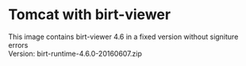 # Tomcat with birt-viewer

This image contains birt-viewer 4.6 in a fixed version without signiture errors  
Version: birt-runtime-4.6.0-20160607.zip